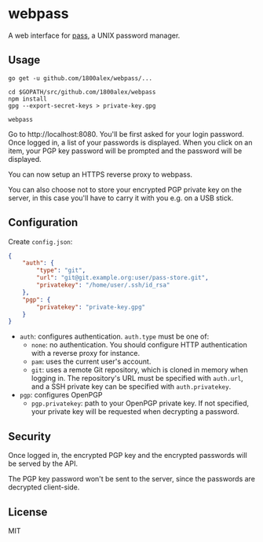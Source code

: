 # webpass

A web interface for [pass](https://www.passwordstore.org/), a UNIX password manager.

## Usage

```shell
go get -u github.com/1800alex/webpass/...

cd $GOPATH/src/github.com/1800alex/webpass
npm install
gpg --export-secret-keys > private-key.gpg

webpass
```

Go to http://localhost:8080. You'll be first asked for your login password.
Once logged in, a list of your passwords is displayed. When you click on an
item, your PGP key password will be prompted and the password will be displayed.

You can now setup an HTTPS reverse proxy to webpass.

You can also choose not to store your encrypted PGP private key on the server,
in this case you'll have to carry it with you e.g. on a USB stick.

## Configuration

Create `config.json`:

```json
{
	"auth": {
		"type": "git",
		"url": "git@git.example.org:user/pass-store.git",
		"privatekey": "/home/user/.ssh/id_rsa"
	},
	"pgp": {
		"privatekey": "private-key.gpg"
	}
}
```

* `auth`: configures authentication. `auth.type` must be one of:
	* `none`: no authentication. You should configure HTTP authentication with
	a reverse proxy for instance.
	* `pam`: uses the current user's account.
	* `git`: uses a remote Git repository, which is cloned in memory when logging
	in. The repository's URL must be specified with `auth.url`, and a SSH
	private key can be specified with `auth.privatekey`.
* `pgp`: configures OpenPGP
	* `pgp.privatekey`: path to your OpenPGP private key. If not specified, your
	private key will be requested when decrypting a password.

## Security

Once logged in, the encrypted PGP key and the encrypted passwords will be served
by the API.

The PGP key password won't be sent to the server, since the passwords are
decrypted client-side.

## License

MIT
